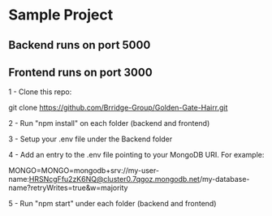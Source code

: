 # Sample Project
## Backend runs on port 5000
## Frontend runs on port 3000

1 - Clone this repo:

git clone https://github.com/Brridge-Group/Golden-Gate-Hairr.git

2 - Run "npm install" on each folder (backend and frontend)

3 - Setup your .env file under the Backend folder

4 - Add an entry to the .env file pointing to your MongoDB URI. For example:

MONGO=MONGO=mongodb+srv://my-user-name:HRSNcgFfu2zK6NQ@cluster0.7qgoz.mongodb.net/my-database-name?retryWrites=true&w=majority

5 - Run "npm start" under each folder (backend and frontend)
